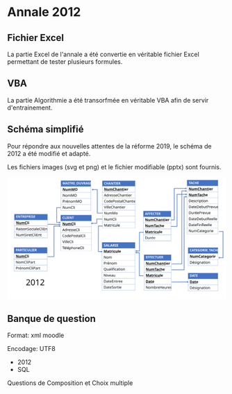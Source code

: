# Annale 2012

## Fichier Excel

La partie Excel de l'annale a été convertie en véritable fichier Excel permettant de tester plusieurs formules.

## VBA

La partie Algorithmie a été transorfmée en véritable VBA afin de servir d'entrainement.

## Schéma simplifié

Pour répondre aux nouvelles attentes de la réforme 2019, le schéma de 2012 a été modifié et adapté.

Les fichiers images (svg et png) et le fichier modifiable (pptx) sont fournis.

![Schéma 2012 simplifié](./2012-simple.svg)



## Banque de question

Format: xml moodle

Encodage: UTF8


* 2012 
 * SQL 

Questions de Composition et Choix multiple
